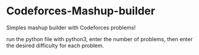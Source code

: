 # Codeforces-Mashup-builder


Simples mashup builder with Codeforces problems!

run the python file with python3, enter the number of problems, then enter the desired difficulty for each problem.
